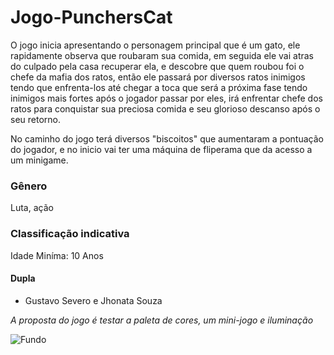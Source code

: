# Jogo-PunchersCat


O jogo inicia apresentando o personagem principal que é um gato, ele rapidamente observa que roubaram sua comida, em seguida ele vai atras do culpado pela casa recuperar ela, e 
descobre que quem roubou foi o chefe da mafia dos ratos, então ele passará por diversos ratos inimigos tendo que enfrenta-los até chegar a toca que será a próxima fase tendo inimigos mais fortes
após o jogador passar por eles, irá enfrentar chefe dos ratos para conquistar sua preciosa comida e seu glorioso descanso após o seu retorno.

No caminho do jogo terá diversos "biscoitos" que aumentaram a pontuação do jogador, e no inicio vai ter uma máquina de fliperama que da acesso a um minigame.


### Gênero
 Luta, ação

### Classificação indicativa
Idade Miníma: 10 Anos

#### Dupla 
- Gustavo Severo e Jhonata Souza 


*A proposta do jogo é testar a paleta
de cores, um mini-jogo e iluminação*

<br1>

![Fundo](https://github.com/Jhonata-souza/PunchersCat/assets/101649107/d3c81ecf-8d83-4141-accb-5564eb94e71f)
